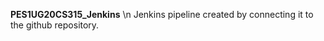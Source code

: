 <b>PES1UG20CS315_Jenkins</b> \n
Jenkins pipeline created by connecting it to the github repository.
